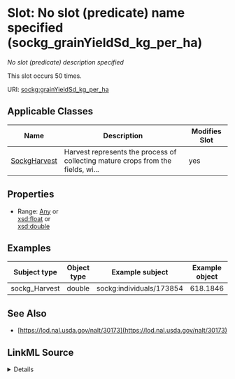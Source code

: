 

# Slot: No slot (predicate) name specified (sockg_grainYieldSd_kg_per_ha)


_No slot (predicate) description specified_






This slot occurs 50 times.


URI: [sockg:grainYieldSd_kg_per_ha](https://idir.uta.edu/sockg-ontology/docs/grainYieldSd_kg_per_ha)



<!-- no inheritance hierarchy -->





## Applicable Classes

| Name | Description | Modifies Slot |
| --- | --- | --- |
| [SockgHarvest](../classes/SockgHarvest.md) | Harvest represents the process of collecting mature crops from the fields, wi... |  yes  |







## Properties

* Range: [Any](../classes/Any.md)&nbsp;or&nbsp;<br />[xsd:float](http://www.w3.org/2001/XMLSchema#float)&nbsp;or&nbsp;<br />[xsd:double](http://www.w3.org/2001/XMLSchema#double)






## Examples

| Subject type | Object type | Example subject | Example object | Occurrences |
| --- | --- | --- | --- | --- |
| sockg_Harvest | double | sockg:individuals/173854 | 618.1846 | 50 |


## See Also

* [https://lod.nal.usda.gov/nalt/30173](https://lod.nal.usda.gov/nalt/30173)



## LinkML Source

<details>

```yaml
name: sockg_grainYieldSd_kg_per_ha
annotations:
  count:
    tag: count
    value: 50
description: No slot (predicate) description specified
title: No slot (predicate) name specified
examples:
- object:
    example_object: '618.1846'
    example_object_type: double
    example_predicate: sockg:grainYieldSd_kg_per_ha
    example_subject: sockg:individuals/173854
    example_subject_type: sockg_Harvest
from_schema: soc-kg
see_also:
- https://lod.nal.usda.gov/nalt/30173
rank: 1000
domain: sockg_Harvest
slot_uri: sockg:grainYieldSd_kg_per_ha
alias: sockg_grainYieldSd_kg_per_ha
domain_of:
- sockg_Harvest
range: Any
any_of:
- range: float
- range: double

```
</details>